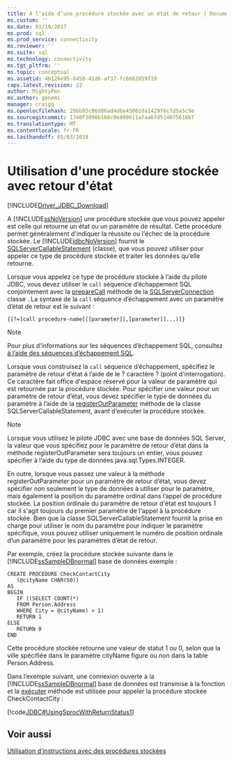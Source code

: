 ```yaml
---
title: À l’aide d’une procédure stockée avec un état de retour | Documents Microsoft
ms.custom: ''
ms.date: 01/19/2017
ms.prod: sql
ms.prod_service: connectivity
ms.reviewer: ''
ms.suite: sql
ms.technology: connectivity
ms.tgt_pltfrm: ''
ms.topic: conceptual
ms.assetid: 4b126e95-8458-41d6-af37-fc6662859f19
caps.latest.revision: 22
author: MightyPen
ms.author: genemi
manager: craigg
ms.openlocfilehash: 29bb95c06d86ad4d6e45002da1429f6c7d5a5c9e
ms.sourcegitcommit: 1740f3090b168c0e809611a7aa6fd514075616bf
ms.translationtype: MT
ms.contentlocale: fr-FR
ms.lasthandoff: 05/03/2018
---
```

# <a name="using-a-stored-procedure-with-a-return-status"></a>Utilisation d'une procédure stockée avec retour d'état
[!INCLUDE[Driver_JDBC_Download](../../includes/driver_jdbc_download.md)]

  A [!INCLUDE[ssNoVersion](../../includes/ssnoversion_md.md)] une procédure stockée que vous pouvez appeler est celle qui retourne un état ou un paramètre de résultat. Cette procédure permet généralement d'indiquer la réussite ou l'échec de la procédure stockée. Le [!INCLUDE[jdbcNoVersion](../../includes/jdbcnoversion_md.md)] fournit le [SQLServerCallableStatement](../../connect/jdbc/reference/sqlservercallablestatement-class.md) (classe), que vous pouvez utiliser pour appeler ce type de procédure stockée et traiter les données qu’elle retourne.  
  
 Lorsque vous appelez ce type de procédure stockée à l’aide du pilote JDBC, vous devez utiliser le `call` séquence d’échappement SQL conjointement avec la [prepareCall](../../connect/jdbc/reference/preparecall-method-sqlserverconnection.md) méthode de la [SQLServerConnection](../../connect/jdbc/reference/sqlserverconnection-class.md) classe . La syntaxe de la `call` séquence d’échappement avec un paramètre d’état de retour est le suivant :  
  
 `{[?=]call procedure-name[([parameter][,[parameter]]...)]}`  
  
> [!NOTE]  
>  Pour plus d’informations sur les séquences d’échappement SQL, consultez [à l’aide des séquences d’échappement SQL](../../connect/jdbc/using-sql-escape-sequences.md).  
  
 Lorsque vous construisez la `call` séquence d’échappement, spécifiez le paramètre de retour d’état à l’aide de le ? caractère ? (point d'interrogation). Ce caractère fait office d'espace réservé pour la valeur de paramètre qui est retournée par la procédure stockée. Pour spécifier une valeur pour un paramètre de retour d’état, vous devez spécifier le type de données du paramètre à l’aide de la [registerOutParameter](../../connect/jdbc/reference/registeroutparameter-method-sqlservercallablestatement.md) méthode de la classe SQLServerCallableStatement, avant d’exécuter la procédure stockée.  
  
> [!NOTE]  
>  Lorsque vous utilisez le pilote JDBC avec une base de données SQL Server, la valeur que vous spécifiez pour le paramètre de retour d’état dans la méthode registerOutParameter sera toujours un entier, vous pouvez spécifier à l’aide du type de données java.sql.Types.INTEGER.  
  
 En outre, lorsque vous passez une valeur à la méthode registerOutParameter pour un paramètre de retour d’état, vous devez spécifier non seulement le type de données à utiliser pour le paramètre, mais également la position du paramètre ordinal dans l’appel de procédure stockée. La position ordinale du paramètre de retour d'état est toujours 1 car il s'agit toujours du premier paramètre de l'appel à la procédure stockée. Bien que la classe SQLServerCallableStatement fournit la prise en charge pour utiliser le nom du paramètre pour indiquer le paramètre spécifique, vous pouvez utiliser uniquement le numéro de position ordinale d’un paramètre pour les paramètres d’état de retour.  
  
 Par exemple, créez la procédure stockée suivante dans le [!INCLUDE[ssSampleDBnormal](../../includes/sssampledbnormal_md.md)] base de données exemple :  
  
```  
CREATE PROCEDURE CheckContactCity  
   (@cityName CHAR(50))  
AS  
BEGIN  
   IF ((SELECT COUNT(*)  
   FROM Person.Address  
   WHERE City = @cityName) > 1)  
   RETURN 1  
ELSE  
   RETURN 0  
END  
```  
  
 Cette procédure stockée retourne une valeur de statut 1 ou 0, selon que la ville spécifiée dans le paramètre cityName figure ou non dans la table Person.Address.  
  
 Dans l’exemple suivant, une connexion ouverte à la [!INCLUDE[ssSampleDBnormal](../../includes/sssampledbnormal_md.md)] base de données est transmise à la fonction et la [exécuter](../../connect/jdbc/reference/execute-method-sqlserverstatement.md) méthode est utilisée pour appeler la procédure stockée CheckContactCity :  
  
 [!code[JDBC#UsingSprocWithReturnStatus1](../../connect/jdbc/codesnippet/Java/using-a-stored-procedure_1_1.java)]  
  
## <a name="see-also"></a>Voir aussi  
 [Utilisation d’instructions avec des procédures stockées](../../connect/jdbc/using-statements-with-stored-procedures.md)  
  
  
